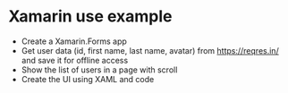# Xamarin use example
- Create a Xamarin.Forms app
- Get user data (id, first name, last name, avatar) from https://reqres.in/ and save it for offline access
- Show the list of users in a page with scroll
- Create the UI using XAML and code
